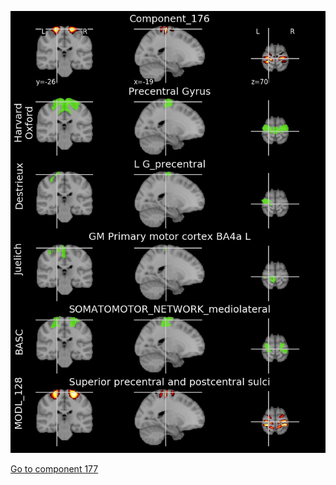 


![176](preliminary/176.jpg "Component 176")

[Go to component 177](https://parietal-inria.github.io/MODL_atlas/512/177 "Component 177")